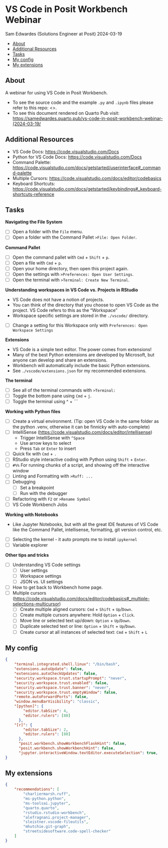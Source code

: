 # VS Code in Posit Workbench Webinar
Sam Edwardes (Solutions Engineer at Posit)
2024-03-19

- [About](#about)
- [Additional Resources](#additional-resources)
- [Tasks](#tasks)
- [My config](#my-config)
- [My extensions](#my-extensions)

## About

A webinar for using VS Code in Posit Workbench.

- To see the source code and the example `.py` and `.ipynb` files please
  refer to this repo: \<\>.
- To see this document rendered on Quarto Pub visit:
  https://samedwardes.quarto.pub/vs-code-in-posit-workbench-webinar-(2024-03-19/

## Additional Resources

- VS Code Docs: <https://code.visualstudio.com/Docs>
- Python for VS Code Docs: <https://code.visualstudio.com/Docs>
- Command Palette:
  <https://code.visualstudio.com/docs/getstarted/userinterface#_command-palette>
- Multiple Cursors:
  <https://code.visualstudio.com/docs/editor/codebasics>
- Keyboard Shortcuts:
  <https://code.visualstudio.com/docs/getstarted/keybindings#_keyboard-shortcuts-reference>

## Tasks

**Navigating the File System**

- [ ] Open a folder with the `File` menu.
- [ ] Open a folder with the Command Pallet `>File: Open Folder`.

**Command Pallet**

- [ ] Open the command pallet with `Cmd` + `Shift` + `p`.
- [ ] Open a file with `Cmd` + `p`.
- [ ] Open your home directory, then open this project again.
- [ ] Open the settings with `>Preferences: Open User Settings`.
- [ ] Open the terminal with `>Terminal: Create New Terminal`.

**Understanding workspaces in VS Code vs. Projects in RStudio**

- VS Code does not have a notion of projects.
- You can think of the directory that you choose to open VS Code as the
  project. VS Code refers to this as the “Workspace”
- Workspace specific settings are stored in the `./vscode/` directory.
- [ ] Change a setting for this Workspace only with
  `Preferences: Open Workspace Settings`

**Extensions**

- VS Code is a simple text editor. The power comes from extensions!
- Many of the best Python extensions are developed by Microsoft, but
  anyone can develop and share an extensions.
- Workbench will automatically include the basic Python extensions.
- See `./vscode/extensions.json` for my recommended extensions.

**The terminal**

- [ ] See all of the terminal commands with `>Terminal:`
- [ ] Toggle the bottom pane using `Cmd` + `j`.
- [ ] Toggle the terminal using ^ + \`\`\`

**Working with Python files**

- [ ] Create a virtual environment. (Tip: open VS Code in the same
  folder as the python .venv, otherwise it can be finnicky with
  auto-complete)
- [ ] IntelliSense
  (<https://code.visualstudio.com/docs/editor/intellisense>)
  - Trigger IntelliSense with `^Space`
  - Use arrow keys to select
  - Press `Tab` or `Enter` to insert
- [ ] Quick fix with `Cmd` + `.`
- [ ] RStudio style interactive coding with Python using `Shift` +
  `Enter`.
- [ ] `#%%` For running chunks of a script, and showing off the
  interactive window
- [ ] Linting and Formatting with `>Ruff: ...`
- [ ] Debugging
  - [ ] Set a breakpoint
  - [ ] Run with the debugger
- [ ] Refactoring with `F2` or `>Rename Symbol`
- [ ] VS Code Workbench Jobs

**Working with Notebooks**

- Like Jupyter Notebooks, but with all the great IDE features of VS Code
  like the Command Pallet, intellisense, formatting, git version
  control, etc.
- [ ] Selecting the kernel - it auto prompts me to install `ipykernel`
- [ ] Variable explorer

**Other tips and tricks**

- [ ] Understanding VS Code settings
  - [ ] User settings
  - [ ] Workspace settings
  - [ ] JSON vs. UI settings
- [ ] How to get back to Workbench home page.
- [ ] Multiple cursors
  (<https://code.visualstudio.com/docs/editor/codebasics#_multiple-selections-multicursor>)
  - [ ] Create multiple aligned cursors: `Cmd` + `Shift` + `Up`/`Down`.
  - [ ] Create multiple cursors anywhere: Hold `Option` + `Click`.
  - [ ] Move line or selected text up/down: `Option` + `Up`/`Down`.
  - [ ] Duplicate selected text or line: `Option` + `Shift` +
    `Up`/`Down`.
  - [ ] Create cursor at all instances of selected text: `Cmd` +
    `Shift` + `L`

## My config

``` json
{
    "terminal.integrated.shell.linux": "/bin/bash",
    "extensions.autoUpdate": false,
    "extensions.autoCheckUpdates": false,
    "security.workspace.trust.startupPrompt": "never",
    "security.workspace.trust.enabled": false,
    "security.workspace.trust.banner": "never",
    "security.workspace.trust.emptyWindow": false,
    "remote.autoForwardPorts": false,
    "window.menuBarVisibility": "classic",
    "[python]": {
        "editor.tabSize": 4,
        "editor.rulers": [80]
      },
    "[r]": {
        "editor.tabSize": 2,
        "editor.rulers": [80]
      },
      "posit.workbench.showWorkbenchFlaskHint": false,
      "posit.workbench.showWorkbenchHint": false,
      "jupyter.interactiveWindow.textEditor.executeSelection": true,
}
```

## My extensions

``` json
{
    "recommendations": [
        "charliermarsh.ruff",
        "ms-python.python",
        "ms-toolsai.jupyter",
        "quarto.quarto",
        "rstudio.rstudio-workbench",
        "alefragnani.project-manager",
        "sleistner.vscode-fileutils",
        "mhutchie.git-graph",
        "streetsidesoftware.code-spell-checker"
    ]
}
```
